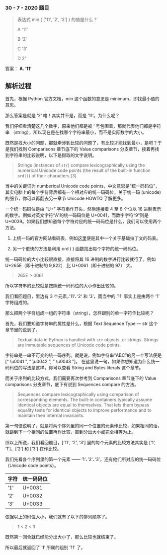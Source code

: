### 30 - 7 - 2020 题目

> 表达式 min ( ['11', '2', '3’] ) 的值是什么？
>
> A '11'
>
> B '2'
>
> C '3'
>
> D 2"



答案： **A. ‘11’**

## 解析过程

首先，根据 Python 官方文档，min 这个函数的意思是 minimum，即找最小值的意思。

那么答案是就是 ’2’ 咯！其实并不是，而是 ’11’。为什么呢？

我们仔细看清楚这几个数字，原来他们都是被 ‘ 号包围着，那就代表他们都是字符串 （string），所以现在是在找哪个字符串最小，而不是实际数字的大小。

既然是找大小的问题，那就牵涉到比较的问题了，有比较才能找到最小，是吧？于是我们找到 Comparisons 章节底下的 Value comparisons 分支章节，接着再找到字符串的比较说明，以下是撷取的文字说明。

> Strings (instances of `str`) compare lexicographically using the numerical Unicode code points (the result of the built-in function `ord()`) of their characters.[3]

当中的关键词为 numberical Unicode code points，中文意思是“统一码码位”，其实电脑上的每个字符背后都有一个相对应的统一码码位，关于统一码 (unicode) 的细节，你可以再翻去另一章节 Unicode HOWTO 了解更多。

一个统一码码位是由 “U+” 字符串作开头，然后连接着 4 至 6 个位以 16 进制表示的数字。例如对英文字符“A”的统一码码位是 U+0041，而数字字符“9”则是 U+0039。如果我们想知道每个字符对应的统一码码位是什么，我们可以使用两个方法。

1. 上统一码的官方网站看码表，例如[这里](https://www.unicode.org/charts/PDF/U0000.pdf)便是其中一个关于基础拉丁文的码表。

2. 另一个更快的方法是利用 ord ( ) 函数找出每个字符的统一码码位。

统一码码位的大小比较很直接，直接将其 16 进制的数字进行比较就行了。例如 U+265E（即十进制的 9,822） 比 U+0061（即十进制的 97） 大。

> 265E > 0061

所以字符串的比较就是按照统一码码位的大小作出比较的。

我们看回题目，里边有 3 个元素，’11’、’2’ 和 ‘3’，而当中的 ’11’ 事实上是由两个 ‘1’ 字符组成的。

那么把两个字符组成一组的字符串（string），怎样跟别的单一字符作比较呢？

首先，我们要知道字符串的属性是什么，根据 Text Sequence Type — str 这个章节里的说到了。

> Textual data in Python is handled with `str` objects, or *strings*. Strings are immutable sequences of Unicode code points.

字符串是一串不可变的统一码序列。就是说，例如字符串“ABC”的另一个写法便是  [“ \u0041 ”, ” \u0042 ”, ” \u0043 ”]。 在这里说一句，如果你想知道为什么统一码码位的写法是这样，你可以查看 String and Bytes literals 这个章节。

而关于序列的比较方式，我们需要再次参考到 Comparisons 章节底下的 Value comparisons 分支章节，底下有说到 Sequences compare 的方法。

> Sequences compare lexicographically using comparison of corresponding elements. The built-in containers typically assume identical objects are equal to themselves. That lets them bypass equality tests for identical objects to improve performance and to maintain their internal invariants.

第一句便说明了，就是将两个序列里的同一个位置的元素作比较，如果相同的话，就跳到下一个相同的位置再作比较，直到分出大小或完全相等为止。

综以上所说，我们看回题目，['11', '2', '3’] 里的每个元素的比较方法其实是 [‘1’, ‘1’]、[‘2’] 和 [‘3’] 在作比较。

我们先看各个序列里的第一个元素 —— ’1’、’2’、’3’，还有他们所对应的统一码码位（Unicode code points）。

| 字符 | 统一码码位 |
| ---- | ---------- |
| ‘1’  | U+0031     |
| ‘2’  | U+0032     |
| ‘3’  | U+0033     |

依据以上的码位大小，我们就有了以下的排列顺序了。

> 1 < 2 < 3

既然第一回合就已经能分出大小了，那么比较也就结束了。

所以最后就返回了 ‘1’ 所属的组别 ’11’ 了。
